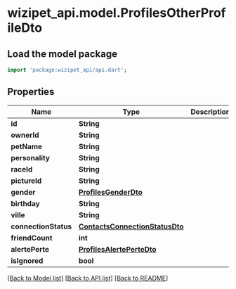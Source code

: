 # wizipet_api.model.ProfilesOtherProfileDto

## Load the model package
```dart
import 'package:wizipet_api/api.dart';
```

## Properties
Name | Type | Description | Notes
------------ | ------------- | ------------- | -------------
**id** | **String** |  | [optional] 
**ownerId** | **String** |  | [optional] 
**petName** | **String** |  | [optional] 
**personality** | **String** |  | [optional] 
**raceId** | **String** |  | [optional] 
**pictureId** | **String** |  | [optional] 
**gender** | [**ProfilesGenderDto**](ProfilesGenderDto.md) |  | [optional] 
**birthday** | **String** |  | [optional] 
**ville** | **String** |  | [optional] 
**connectionStatus** | [**ContactsConnectionStatusDto**](ContactsConnectionStatusDto.md) |  | [optional] 
**friendCount** | **int** |  | [optional] 
**alertePerte** | [**ProfilesAlertePerteDto**](ProfilesAlertePerteDto.md) |  | [optional] 
**isIgnored** | **bool** |  | [optional] 

[[Back to Model list]](../README.md#documentation-for-models) [[Back to API list]](../README.md#documentation-for-api-endpoints) [[Back to README]](../README.md)


